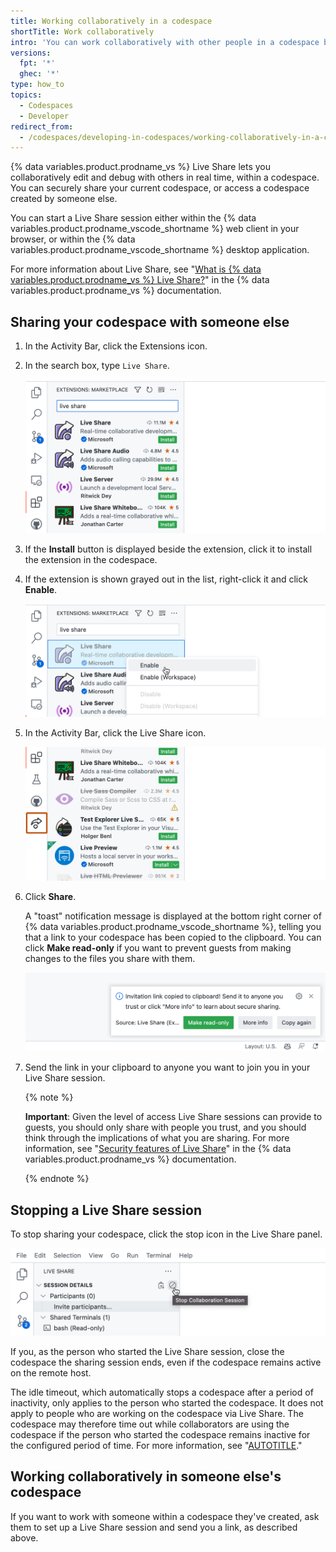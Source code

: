 ```yaml
---
title: Working collaboratively in a codespace
shortTitle: Work collaboratively
intro: 'You can work collaboratively with other people in a codespace by using {% data variables.product.prodname_vs %} Live Share.'
versions:
  fpt: '*'
  ghec: '*'
type: how_to
topics:
  - Codespaces
  - Developer
redirect_from:
  - /codespaces/developing-in-codespaces/working-collaboratively-in-a-codespace
---
```


{% data variables.product.prodname_vs %} Live Share lets you collaboratively edit and debug with others in real time, within a codespace. You can securely share your current codespace, or access a codespace created by someone else.

You can start a Live Share session either within the {% data variables.product.prodname_vscode_shortname %} web client in your browser, or within the {% data variables.product.prodname_vscode_shortname %} desktop application.

For more information about Live Share, see "[What is {% data variables.product.prodname_vs %} Live Share?](https://learn.microsoft.com/en-us/visualstudio/liveshare/)" in the {% data variables.product.prodname_vs %} documentation.

## Sharing your codespace with someone else

1. In the Activity Bar, click the Extensions icon.
1. In the search box, type `Live Share`.

   ![Screenshot of the "Extensions: Marketplace" side bar with "live share" entered in the search box. "Live Share" is the first in the list of extensions.](/assets/images/help/codespaces/live-share-search-extensions.png)

1. If the **Install** button is displayed beside the extension, click it to install the extension in the codespace.
1. If the extension is shown grayed out in the list, right-click it and click **Enable**.

   ![Screenshot of the "Enable" right-click menu option.](/assets/images/help/codespaces/live-share-enable-rightclick.png)

1. In the Activity Bar, click the Live Share icon.

   ![Screenshot of the Activity Bar. The Live Share icon (an arrow above a circle) is highlighted with a dark orange outline.](/assets/images/help/codespaces/live-share-click-icon.png)

1. Click **Share**.

   A "toast" notification message is displayed at the bottom right corner of {% data variables.product.prodname_vscode_shortname %}, telling you that a link to your codespace has been copied to the clipboard. You can click **Make read-only** if you want to prevent guests from making changes to the files you share with them.

   ![Screenshot of a popup message: "Invitation link copied to clipboard!" There are three buttons: "Make read-only," "More info," and "Copy again."](/assets/images/help/codespaces/live-share-link-copied-clipboard.png)

1. Send the link in your clipboard to anyone you want to join you in your Live Share session.

   {% note %}

   **Important**: Given the level of access Live Share sessions can provide to guests, you should only share with people you trust, and you should think through the implications of what you are sharing. For more information, see "[Security features of Live Share](https://learn.microsoft.com/en-us/visualstudio/liveshare/reference/security)" in the {% data variables.product.prodname_vs %} documentation.

   {% endnote %}

## Stopping a Live Share session

To stop sharing your codespace, click the stop icon in the Live Share panel.

![Screenshot of the stop icon to the right of "Session Details" in the "Live Share" side bar. The icon is a circle with a diagonal line through it.](/assets/images/help/codespaces/live-share-stop-collaboration.png)

If you, as the person who started the Live Share session, close the codespace the sharing session ends, even if the codespace remains active on the remote host.

The idle timeout, which automatically stops a codespace after a period of inactivity, only applies to the person who started the codespace. It does not apply to people who are working on the codespace via Live Share. The codespace may therefore time out while collaborators are using the codespace if the person who started the codespace remains inactive for the configured period of time. For more information, see "[AUTOTITLE](/codespaces/setting-your-user-preferences/setting-your-timeout-period-for-github-codespaces)."

## Working collaboratively in someone else's codespace

If you want to work with someone within a codespace they've created, ask them to set up a Live Share session and send you a link, as described above.

